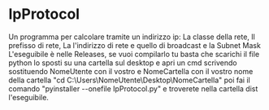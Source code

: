 # IpProtocol
Un programma per calcolare tramite un indirizzo ip: La classe della rete, Il prefisso di rete, La l'indirizzo di rete e quello di broadcast e la Subnet Mask
L'eseguibile è nelle Releases, se vuoi compilarlo tu basta che scarichi il file python lo sposti su una cartella sul desktop e apri un cmd scrivendo sostituendo NomeUtente con il vostro e NomeCartella con il vostro nome della cartella "cd C:\Users\NomeUtente\Desktop\NomeCartella" poi fai il comando "pyinstaller --onefile IpProtocol.py" e troverete nella cartella dist l'eseguibile.
